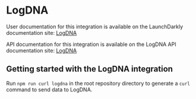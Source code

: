 # LogDNA

User documentation for this integration is available on the LaunchDarkly documentation site: [LogDNA](https://docs.launchdarkly.com/integrations/logdna)

API documentation for this integration is available on the LogDNA API documentation site: [LogDNA](https://docs.logdna.com/reference#api)

## Getting started with the LogDNA integration

Run `npm run curl logdna` in the root repository directory to generate a `curl` command to send data to LogDNA.
